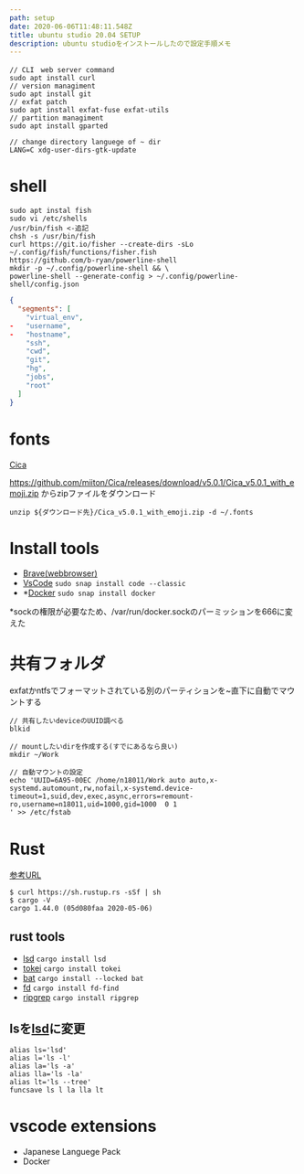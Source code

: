 ```yaml
---
path: setup
date: 2020-06-06T11:48:11.548Z
title: ubuntu studio 20.04 SETUP
description: ubuntu studioをインストールしたので設定手順メモ
---
```

```
// CLI　web server command
sudo apt install curl 
// version managiment
sudo apt install git 
// exfat patch
sudo apt install exfat-fuse exfat-utils
// partition managiment 
sudo apt install gparted
```
```
// change directory languege of ~ dir
LANG=C xdg-user-dirs-gtk-update
```

# shell
```
sudo apt instal fish
sudo vi /etc/shells
/usr/bin/fish <-追記
chsh -s /usr/bin/fish
curl https://git.io/fisher --create-dirs -sLo ~/.config/fish/functions/fisher.fish
https://github.com/b-ryan/powerline-shell
mkdir -p ~/.config/powerline-shell && \
powerline-shell --generate-config > ~/.config/powerline-shell/config.json
```
```json
{
  "segments": [
    "virtual_env",
-   "username",
-   "hostname",
    "ssh",
    "cwd",
    "git",
    "hg",
    "jobs",
    "root"
  ]
}
```
# fonts
[Cica](https://github.com/miiton/Cica)

https://github.com/miiton/Cica/releases/download/v5.0.1/Cica_v5.0.1_with_emoji.zip
からzipファイルをダウンロード
```
unzip ${ダウンロード先}/Cica_v5.0.1_with_emoji.zip -d ~/.fonts
```
# Install tools
- [Brave(webbrowser)](https://brave.com/ja/)
- [VsCode](https://code.visualstudio.com/download)
```sudo snap install code --classic```
- *[Docker](https://www.docker.com/get-started)
```sudo snap install docker```


*sockの権限が必要なため、/var/run/docker.sockのパーミッションを666に変えた

# 共有フォルダ
exfatかntfsでフォーマットされている別のパーティションを~直下に自動でマウントする
```
// 共有したいdeviceのUUID調べる
blkid

// mountしたいdirを作成する(すでにあるなら良い)
mkdir ~/Work

// 自動マウントの設定
echo 'UUID=6A95-00EC /home/n18011/Work auto auto,x-systemd.automount,rw,nofail,x-systemd.device-timeout=1,suid,dev,exec,async,errors=remount-ro,username=n18011,uid=1000,gid=1000  0 1
' >> /etc/fstab
```


# Rust
[参考URL](https://doc.rust-jp.rs/book/second-edition/ch01-01-installation.html)
```
$ curl https://sh.rustup.rs -sSf | sh
$ cargo -V
cargo 1.44.0 (05d080faa 2020-05-06)
```

## rust tools
- [lsd](https://github.com/Peltoche/lsd)
```cargo install lsd```
- [tokei](https://github.com/XAMPPRocky/tokei)
```cargo install tokei```
- [bat](https://github.com/sharkdp/bat) ```cargo install --locked bat```
- [fd](https://github.com/sharkdp/fd)
```cargo install fd-find```
- [ripgrep](https://github.com/BurntSushi/ripgrep)
```cargo install ripgrep```

## lsを[lsd](https://github.com/Peltoche/lsd)に変更
```
alias ls='lsd'
alias l='ls -l'
alias la='ls -a'
alias lla='ls -la'
alias lt='ls --tree'
funcsave ls l la lla lt
```

# vscode extensions
- Japanese Languege Pack
- Docker
